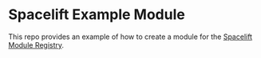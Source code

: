 # Spacelift Example Module

This repo provides an example of how to create a module for the [Spacelift Module Registry](https://docs.spacelift.io/vendors/terraform/module-registry).
